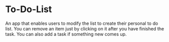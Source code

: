 # To-Do-List
An app that enables users to modify the list to create their personal to do list. You can remove an item just by clicking on it after you have finished the task. You can also add a task if something new comes up.

